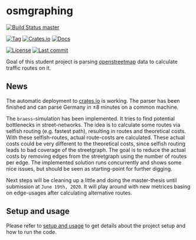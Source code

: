 # osmgraphing

[![Build Status master][github/actions/master/badge]][github/actions/master]

[![Tag][github/tags/badge]][github/tags]
[![Crates.io][crates.io/osmgraphing/badge]][crates.io/osmgraphing]
[![Docs][docs.rs/osmgraphing/badge]][docs.rs/osmgraphing]

[![License][github/license/badge]][github/license]
[![Last commit][github/last-commit/badge]][github/last-commit]

Goal of this student project is parsing [openstreetmap][osm] data to calculate traffic routes on it.

## News

The automatic deployment to [crates.io][crates.io/osmgraphing] is working.
The parser has been finished and can parse Germany in ±8 minutes on a common machine.

The `braess`-simulation has been implemented.
It tries to find potential bottlenecks in street-networks.
The idea is to calculate some routes via selfish routing (e.g. fastest path), resulting in routes and theoretical costs.
With these selfish-routes, actual route-costs are calculated.
These actual costs could be very different to the theoretical costs, since selfish routing leads to bad coverage of the streetgraph.
The goal is to reduce the actual costs by removing edges from the streetgraph using the number of routes per edge.
The implemented solution runs concurrently and shows some nice issues, but should be seen as starting-point for further digging.

Next steps will be cleaning up a little and doing the master-thesis until submission at `June 19th, 2020`.
It will play around with new metrices basing on edge-usages after calculating alternative routes.

## Setup and usage

Please refer to [setup and usage][github/usage] to get details about the project setup and how to run the code.

[crates.io/osmgraphing]: https://crates.io/crates/osmgraphing
[crates.io/osmgraphing/badge]: https://img.shields.io/crates/v/osmgraphing?style=for-the-badge
[docs.rs/osmgraphing]: https://docs.rs/osmgraphing/
[docs.rs/osmgraphing/badge]: https://img.shields.io/crates/v/osmgraphing?color=informational&label=docs&style=for-the-badge
[github/last-commit]: https://github.com/dominicparga/osmgraphing/commits
[github/last-commit/badge]: https://img.shields.io/github/last-commit/dominicparga/osmgraphing?style=for-the-badge
[github/license]: https://github.com/dominicparga/osmgraphing/blob/master/LICENSE
[github/license/badge]: https://img.shields.io/github/license/dominicparga/osmgraphing?style=for-the-badge
[github/tags]: https://github.com/dominicparga/osmgraphing/tags
[github/tags/badge]: https://img.shields.io/github/v/tag/dominicparga/osmgraphing?sort=semver&style=for-the-badge
[github/usage]: https://github.com/dominicparga/osmgraphing/wiki/Usage
[osm]: https://openstreetmap.org
[github/actions/master]: https://github.com/dominicparga/osmgraphing/actions
[github/actions/master/badge]: https://img.shields.io/github/workflow/status/dominicparga/osmgraphing/Rust/master?label=master-build&style=for-the-badge

